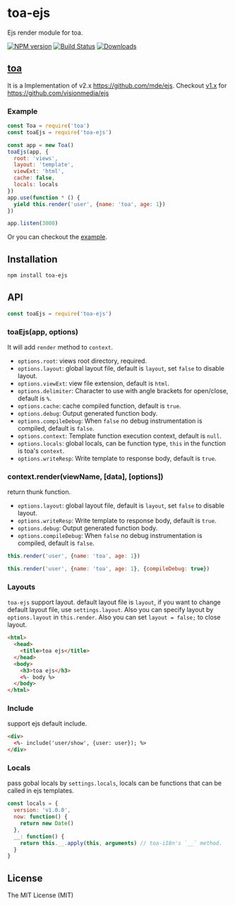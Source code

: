 # toa-ejs

Ejs render module for toa.

[![NPM version][npm-image]][npm-url]
[![Build Status][travis-image]][travis-url]
[![Downloads][downloads-image]][downloads-url]

## [toa](https://github.com/toajs/toa)

It is a Implementation of v2.x https://github.com/mde/ejs. Checkout [v1.x](https://github.com/toajs/toa-ejs/tree/v1.1.0) for https://github.com/visionmedia/ejs

### Example

```js
const Toa = require('toa')
const toaEjs = require('toa-ejs')

const app = new Toa()
toaEjs(app, {
  root: 'views',
  layout: 'template',
  viewExt: 'html',
  cache: false,
  locals: locals
})
app.use(function * () {
  yield this.render('user', {name: 'toa', age: 1})
})

app.listen(3000)
```

Or you can checkout the [example](https://github.com/toajs/toa-ejs/tree/master/examples).

## Installation

```bash
npm install toa-ejs
```

## API

```js
const toaEjs = require('toa-ejs')
```

### toaEjs(app, options)

It will add `render` method to `context`.

- `options.root`: views root directory, required.
- `options.layout`: global layout file, default is `layout`, set `false` to disable layout.
- `options.viewExt`: view file extension, default is `html`.
- `options.delimiter`: Character to use with angle brackets for open/close, default is `%`.
- `options.cache`: cache compiled function, default is `true`.
- `options.debug`: Output generated function body.
- `options.compileDebug`: When `false` no debug instrumentation is compiled, default is `false`.
- `options.context`: Template function execution context, default is `null`.
- `options.locals`: global locals, can be function type, `this` in the function is toa's `context`.
- `options.writeResp`: Write template to response body, default is `true`.

### context.render(viewName, [data], [options])

return thunk function.

- `options.layout`: global layout file, default is `layout`, set `false` to disable layout.
- `options.writeResp`: Write template to response body, default is `true`.
- `options.debug`: Output generated function body.
- `options.compileDebug`: When `false` no debug instrumentation is compiled, default is `false`.

```js
this.render('user', {name: 'toa', age: 1})
```

```js
this.render('user', {name: 'toa', age: 1}, {compileDebug: true})
```

### Layouts

`toa-ejs` support layout. default layout file is `layout`, if you want to change default layout file, use `settings.layout`. Also you can specify layout by `options.layout` in `this.render`.
Also you can set `layout = false;` to close layout.

```html
<html>
  <head>
    <title>toa ejs</title>
  </head>
  <body>
    <h3>toa ejs</h3>
    <%- body %>
  </body>
</html>
```

### Include

support ejs default include.

```html
<div>
  <%- include('user/show', {user: user}); %>
</div>
```

### Locals

pass gobal locals by `settings.locals`, locals can be functions that can be called in ejs templates.

```js
const locals = {
  version: 'v1.0.0',
  now: function() {
    return new Date()
  },
  __: function() {
    return this.__.apply(this, arguments) // toa-i18n's `__` method.
  }
}
```

## License

The MIT License (MIT)

[npm-url]: https://npmjs.org/package/toa-ejs
[npm-image]: http://img.shields.io/npm/v/toa-ejs.svg

[travis-url]: https://travis-ci.org/toajs/toa-ejs
[travis-image]: http://img.shields.io/travis/toajs/toa-ejs.svg

[downloads-url]: https://npmjs.org/package/toa-ejs
[downloads-image]: http://img.shields.io/npm/dm/toa-ejs.svg?style=flat-square
